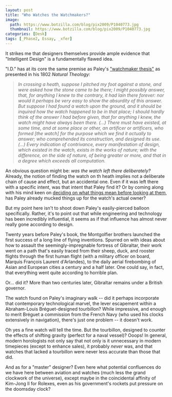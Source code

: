 ```yaml
---
layout: post
title: "Who Watches the Watchmakers?"
image:
  path: https://www.botzilla.com/blog/pix2009/P1040773.jpg
  thumbnail: https://www.botzilla.com/blog/pix2009/P1040773.jpg
categories: [Desk]
tags: [_Phase2, Essay, _xfer]
---
```


<!-- ![P1040773.jpg]({{ 'https://www.botzilla.com/blog/pix2009/P1040773.jpg' | absolute_url }}) -->


It strikes me that designers themselves provide ample evidence that "Intelligent Design" is a fundamentally flawed idea.


<!--more-->
"I.D." has at its core the same premise as Paley's <a href="http://en.wikipedia.org/wiki/Watchmaker_analogy">"watchmaker thesis"</a> as presented in his 1802 <i>Natural Theology:</i>

<blockquote><i>In crossing a heath, suppose I pitched my foot against a stone, and were asked how the stone came to be there; I might possibly answer, that, for anything I knew to the contrary, it had lain there forever: nor would it perhaps be very easy to show the absurdity of this answer. But suppose I had found a watch upon the ground, and it should be inquired how the watch happened to be in that place; I should hardly think of the answer I had before given, that for anything I knew, the watch might have always been there. (...) There must have existed, at some time, and at some place or other, an artificer or artificers, who formed [the watch] for the purpose which we find it actually to answer; who comprehended its construction, and designed its use. (...) Every indication of contrivance, every manifestation of design, which existed in the watch, exists in the works of nature; with the difference, on the side of nature, of being greater or more, and that in a degree which exceeds all computation.</i></blockquote>

An obvious question might be: <i>was the watch left there deliberately?</i> Already, the notion of finding the watch on th heath implies not a deliberate chain of cause and effect, but an accidental one. Even if it was left there with a specific intent, was that intent that Paley find it? Or by coming along with his mind keen on <a href="http://en.wikipedia.org/wiki/Natural_Theology">deciding on what things mean before looking at them,</a> has Paley already mucked things up for the watch's actual owner?

But my point here isn't to shoot down Paley's easily-pierced balloon specifically. Rather, it's to point out that while engineering and technology has been incredibly influential, it seems as if that influence has almost never really gone according to design.

Twenty years before Paley's book, the Montgolfier brothers launched the first success of a long line of flying inventions. Spurred on with ideas about how to assault the seemingly-impregnable fortress of Gibraltar, their work went on a path that's easily traced from their sheep, duck, and rooster flights through the first human flight (with a military officer on board, Marquis Fran&ccedil;ois Laurent d'Arlandes), to the daily aerial firebombing of Asian and European cities a century and a half later. One could say, in fact, that everything went quite according to horrible plan.

Or... did it? More than two centuries later, Gibraltar remains under a British governor.

The watch found on Paley's imaginary walk -- did it perhaps incorporate that contemporary technological marvel, the lever escapement within a Abraham-Louis  Br&eacute;guet-designed tourbillon? While impressive, and enough to merit Br&eacute;guet a commission from the French Navy (who used his clocks extensively in navigation), there's just one problem -- it doesn't work.

Oh yes a fine watch will tell the time. But the tourbillon, designed to counter the effects of shifting gravity (perfect for a naval vessel)? Ooops! In general, modern horologists not only say that not only is it unnecessary in modern timepieces (except to enhance sales), it probably <i>never</i> was, and that watches that lacked a tourbillon were never less accurate than those that did.

And as for a "master" designer? Even here what potential confluences do we have here between aviation and watches (much less the grand clockwork of the universe), except maybe in the coincidental affinity of Kim-Jong Il for Rolexes, even as his government's rockets put pressure on the doomsday clock?


